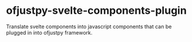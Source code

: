 # ofjustpy-svelte-components-plugin
Translate svelte components into javascript components that can be plugged in into ofjustpy framework. 
